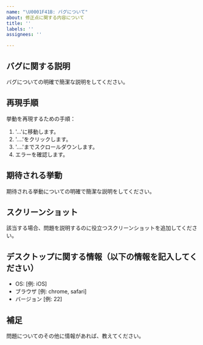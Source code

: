 ```yaml
---
name: "\U0001F41B: バグについて"
about: 修正点に関する内容について
title: ''
labels: ''
assignees: ''

---
```


## バグに関する説明
バグについての明確で簡潔な説明をしてください。

## 再現手順
挙動を再現するための手順：
1. '...'に移動します。
2. '....'をクリックします。
3. '....'までスクロールダウンします。
4. エラーを確認します。

## 期待される挙動
期待される挙動についての明確で簡潔な説明をしてください。

## スクリーンショット
該当する場合、問題を説明するのに役立つスクリーンショットを追加してください。

## デスクトップに関する情報（以下の情報を記入してください）
 - OS: [例: iOS]
 - ブラウザ [例: chrome, safari]
 - バージョン [例: 22]

## 補足
問題についてのその他に情報があれば、教えてください。
